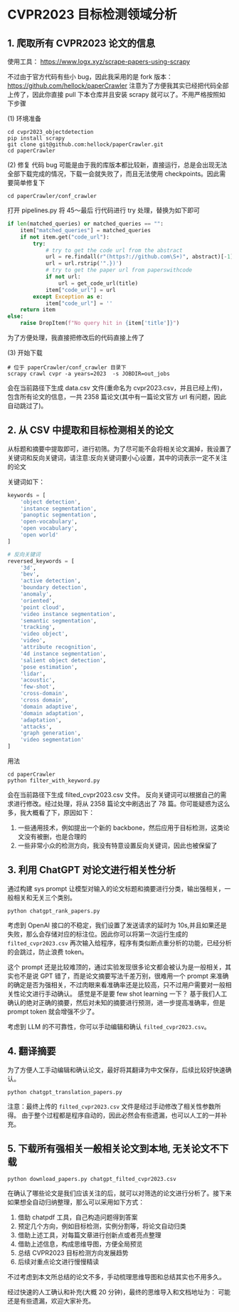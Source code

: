 # CVPR2023 目标检测领域分析

## 1. 爬取所有 CVPR2023 论文的信息

使用工具： https://www.logx.xyz/scrape-papers-using-scrapy

不过由于官方代码有些小 bug，因此我采用的是 fork 版本： https://github.com/hellock/paperCrawler
注意为了方便我其实已经把代码全部上传了，因此你直接 pull 下本仓库并且安装 scrapy 就可以了。不用严格按照如下步骤

(1) 环境准备

```shell
cd cvpr2023_objectdetection
pip install scrapy
git clone git@github.com:hellock/paperCrawler.git
cd paperCrawler
```

(2) 修复 代码 bug
可能是由于我的库版本都比较新，直接运行，总是会出现无法全部下载完成的情况，下载一会就失败了，而且无法使用 checkpoints。因此需要简单修复下

```shell
cd paperCrawler/conf_crawler
```

打开 pipelines.py 将 45～最后 行代码进行 try 处理，替换为如下即可

```python
if len(matched_queries) or matched_queries == "":
    item["matched_queries"] = matched_queries
    if not item.get("code_url"):
        try:
            # try to get the code url from the abstract
            url = re.findall(r"(https?://github.com\S+)", abstract)[-1]
            url = url.rstrip('".})')
            # try to get the paper url from paperswithcode
            if not url:
                url = get_code_url(title)
            item["code_url"] = url
        except Exception as e:
            item["code_url"] = ''
    return item
else:
    raise DropItem(f"No query hit in {item['title']}")
```
为了方便处理，我直接把修改后的代码直接上传了

(3) 开始下载

```shell
# 位于 paperCrawler/conf_crawler 目录下
scrapy crawl cvpr -a years=2023  -s JOBDIR=out_jobs
```

会在当前路径下生成 data.csv 文件(重命名为 cvpr2023.csv，并且已经上传)，包含所有论文的信息，一共 2358 篇论文(其中有一篇论文官方 url 有问题，因此自动跳过了)。

## 2. 从 CSV 中提取和目标检测相关的论文

从标题和摘要中提取即可，进行初筛。为了尽可能不会将相关论文漏掉，我设置了关键词和反向关键词，请注意:反向关键词要小心设置，其中的词表示一定不关注的论文

关键词如下：

```python
keywords = [
    'object detection',
    'instance segmentation',
    'panoptic segmentation',
    'open-vocabulary',
    'open vocabulary',
    'open world'
]

# 反向关键词
reversed_keywords = [
    '3d',
    'bev',
    'active detection',
    'boundary detection',
    'anomaly',
    'oriented',
    'point cloud',
    'video instance segmentation',
    'semantic segmentation',
    'tracking',
    'video object',
    'video',
    'attribute recognition',
    '4d instance segmentation',
    'salient object detection',
    'pose estimation',
    'lidar',
    'acoustic',
    'few-shot',
    'cross-domain',
    'cross domain',
    'domain adaptive',
    'domain adaptation',
    'adaptation',
    'attacks',
    'graph generation',
    'video segmentation'
]
```

用法
```shell
cd paperCrawler
python filter_with_keyword.py
```

会在当前路径下生成 filted_cvpr2023.csv 文件。 反向关键词可以根据自己的需求进行修改。经过处理，将从 2358 篇论文中刷选出了 78 篇。你可能疑惑为这么多，我大概看了下，原因如下：

1. 一些通用技术，例如提出一个新的 backbone，然后应用于目标检测，这类论文没有被删，也是合理的
2. 一些非常小众的检测方向，我没有特意设置反向关键词，因此也被保留了

## 3. 利用 ChatGPT 对论文进行相关性分析

通过构建 sys prompt 让模型对输入的论文标题和摘要进行分类，输出强相关，一般相关和无关三个类别。

```shell
python chatgpt_rank_papers.py
```

考虑到 OpenAI 接口的不稳定，我们设置了发送请求的延时为 10s,并且如果还是失败，那么会存储对应的标注位。因此你可以将第一次运行生成的 `filted_cvpr2023.csv` 再次输入给程序，程序有类似断点重分析的功能，已经分析的会跳过，防止浪费 token。

这个 prompt 还是比较难顶的，通过实验发现很多论文都会被认为是一般相关，其实也不是说 GPT 错了，而是论文摘要写法千差万别，很难用一个 prompt 来准确的确定是否为强相关，不过肉眼来看准确率还是比较高，只不过用户需要对一般相关性论文进行手动确认。
感觉是不是要 few shot learning 一下？ 基于我们人工确认的绝对正确的摘要，然后对未知的摘要进行预测，进一步提高准确率，但是 prompt token 就会增强不少了。

考虑到 LLM 的不可靠性，你可以手动编辑和确认 `filted_cvpr2023.csv`。

## 4. 翻译摘要

为了方便人工手动编辑和确认论文，最好将其翻译为中文保存，后续比较好快速确认。

```shell
python chatgpt_translation_papers.py
``` 

注意：最终上传的 `filted_cvpr2023.csv` 文件是经过手动修改了相关性参数所得。 由于整个过程都是程序自动的，因此必然会有些遗漏，也可以人工的一并补充。

## 5. 下载所有强相关一般相关论文到本地, 无关论文不下载

```shell
python download_papers.py chatgpt_filted_cvpr2023.csv
```

在确认了哪些论文是我们应该关注的后，就可以对筛选的论文进行分析了。接下来如果想全自动归纳整理，那么可以采用如下方式：

1. 借助 chatpdf 工具，自己构造问题得到答案
2. 预定几个方向，例如目标检测，实例分割等，将论文自动归类
3. 借助上述工具，对每篇文章进行创新点或者亮点整理
4. 借助上述信息，构成思维导图，方便全局预览
5. 总结 CVPR2023 目标检测方向发展趋势
6. 后续对重点论文进行慢慢精读

不过考虑到本文所总结的论文不多，手动梳理思维导图和总结其实也不用多久。

经过快速的人工确认和补充(大概 20 分钟)，最终的思维导入和文档地址为： 
可能还是有些遗漏，欢迎大家补充。

